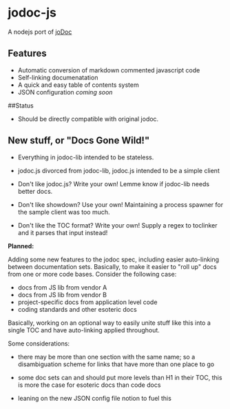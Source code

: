 # jodoc-js

A nodejs port of [joDoc](https://github.com/davebalmer/joDoc)

## Features

- Automatic conversion of markdown commented javascript code
- Self-linking documenatation
- A quick and easy table of contents system
- JSON configuration _coming soon_

##Status

- Should be directly compatible with original jodoc.

## New stuff, or "Docs Gone Wild!"

- Everything in jodoc-lib intended to be stateless.

- jodoc.js divorced from jodoc-lib, jodoc.js intended to be a simple client

- Don't like jodoc.js? Write your own! Lemme know if jodoc-lib needs better docs.

- Don't like showdown? Use your own! Maintaining a process spawner for the sample client was too much.

- Don't like the TOC format? Write your own! Supply a regex to toclinker and it parses that input instead!

__Planned:__

Adding some new features to the jodoc spec, including easier auto-linking
between documentation sets. Basically, to make it easier to "roll up" docs
from one or more code bases. Consider the following case:

- docs from JS lib from vendor A
- docs from JS lib from vendor B
- project-specific docs from application level code
- coding standards and other esoteric docs

Basically, working on an optional way to easily unite stuff like this into
a single TOC and have auto-linking applied throughout.

Some considerations:

- there may be more than one section with the same name; so a disambiguation
  scheme for links that have more than one place to go

- some doc sets can and should put more levels than H1 in their TOC, this is
  more the case for esoteric docs than code docs

- leaning on the new JSON config file notion to fuel this


